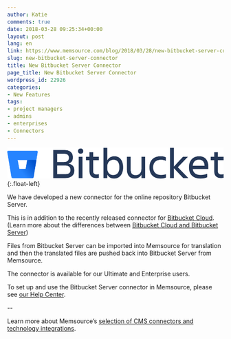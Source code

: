 ```yaml
---
author: Katie
comments: true
date: 2018-03-28 09:25:34+00:00
layout: post
lang: en
link: https://www.memsource.com/blog/2018/03/28/new-bitbucket-server-connector/
slug: new-bitbucket-server-connector
title: New Bitbucket Server Connector
page_title: New Bitbucket Server Connector
wordpress_id: 22926
categories:
- New Features
tags:
- project managers
- admins
- enterprises
- Connectors
---
```


[![](/uploads/2018/02/Bitbucket@2x-blue.png)](/uploads/2018/02/Bitbucket@2x-blue.png){:.float-left}

We have developed a new connector for the online repository Bitbucket Server. 

<!-- more -->

This is in addition to the recently released connector for [Bitbucket Cloud](https://www.memsource.com/blog/2018/02/27/new-bitbucket-cloud-connector/). (Learn more about the differences between [Bitbucket Cloud and Bitbucket Server](https://confluence.atlassian.com/confeval/development-tools-evaluator-resources/bitbucket/bitbucket-cloud-vs-server))

Files from Bitbucket Server can be imported into Memsource for translation and then the translated files are pushed back into Bitbucket Server from Memsource.

The connector is available for our Ultimate and Enterprise users.

To set up and use the Bitbucket Server connector in Memsource, please see [our Help Center](https://help.memsource.com/hc/en-us/articles/115003948452-Connectors#Bitbucket_Server).

--

Learn more about Memsource’s [selection of CMS connectors and technology integrations](https://www.memsource.com/integrations/).
